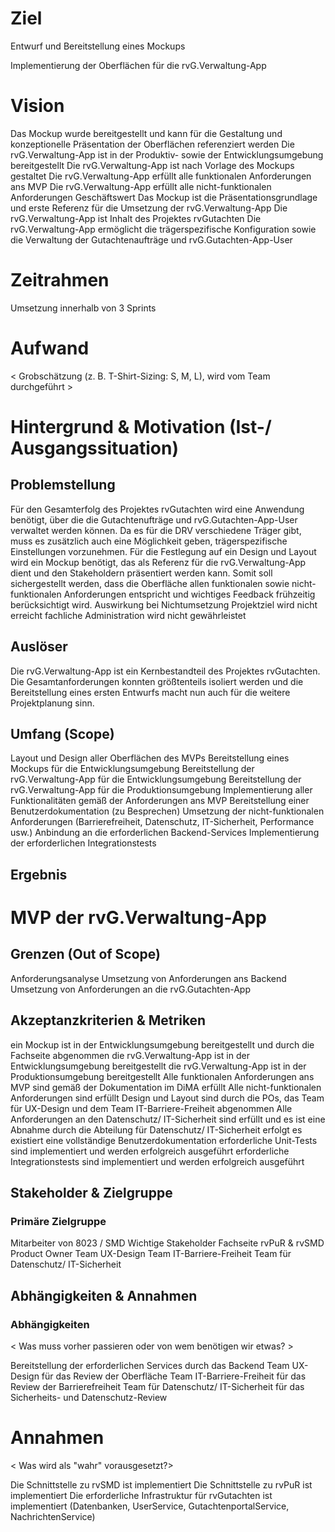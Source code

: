 # Ziel

Entwurf und Bereitstellung eines Mockups

Implementierung der Oberflächen für die rvG.Verwaltung-App

# Vision

Das Mockup wurde bereitgestellt und kann für die Gestaltung und konzeptionelle Präsentation der Oberflächen referenziert werden
Die rvG.Verwaltung-App ist in der Produktiv- sowie der Entwicklungsumgebung bereitgestellt
Die rvG.Verwaltung-App ist nach Vorlage des Mockups gestaltet
Die rvG.Verwaltung-App erfüllt alle funktionalen Anforderungen ans MVP
Die rvG.Verwaltung-App erfüllt alle nicht-funktionalen Anforderungen
Geschäftswert
Das Mockup ist die Präsentationsgrundlage und erste Referenz für die Umsetzung der rvG.Verwaltung-App
Die rvG.Verwaltung-App ist Inhalt des Projektes rvGutachten
Die rvG.Verwaltung-App ermöglicht die trägerspezifische Konfiguration sowie die Verwaltung der Gutachtenaufträge und rvG.Gutachten-App-User

# Zeitrahmen

Umsetzung innerhalb von 3 Sprints

# Aufwand

< Grobschätzung (z. B. T-Shirt-Sizing: S, M, L), wird vom Team durchgeführt >

# Hintergrund & Motivation (Ist-/ Ausgangssituation)

## Problemstellung

Für den Gesamterfolg des Projektes rvGutachten wird eine Anwendung benötigt, über die die Gutachtenufträge und rvG.Gutachten-App-User verwaltet werden können. Da es für die DRV verschiedene Träger gibt, muss es zusätzlich auch eine Möglichkeit geben, trägerspezifische Einstellungen vorzunehmen.
Für die Festlegung auf ein Design und Layout wird ein Mockup benötigt, das als Referenz für die rvG.Verwaltung-App dient und den Stakeholdern präsentiert werden kann. Somit soll sichergestellt werden, dass die Oberfläche allen funktionalen sowie nicht-funktionalen Anforderungen entspricht und wichtiges Feedback frühzeitig berücksichtigt wird.
Auswirkung bei Nichtumsetzung
Projektziel wird nicht erreicht
fachliche Administration wird nicht gewährleistet

## Auslöser

Die rvG.Verwaltung-App ist ein Kernbestandteil des Projektes rvGutachten. Die Gesamtanforderungen konnten größtenteils isoliert werden und die Bereitstellung eines ersten Entwurfs macht nun auch für die weitere Projektplanung sinn.

## Umfang (Scope)

Layout und Design aller Oberflächen des MVPs
Bereitstellung eines Mockups für die Entwicklungsumgebung
Bereitstellung der rvG.Verwaltung-App für die Entwicklungsumgebung
Bereitstellung der rvG.Verwaltung-App für die Produktionsumgebung
Implementierung aller Funktionalitäten gemäß der Anforderungen ans MVP
 Bereitstellung einer Benutzerdokumentation (zu Besprechen)
Umsetzung der nicht-funktionalen Anforderungen (Barrierefreiheit, Datenschutz, IT-Sicherheit, Performance usw.)
Anbindung an die erforderlichen Backend-Services
Implementierung der erforderlichen Integrationstests

## Ergebnis

# MVP der rvG.Verwaltung-App

## Grenzen (Out of Scope)

Anforderungsanalyse
Umsetzung von Anforderungen ans Backend
Umsetzung von Anforderungen an die rvG.Gutachten-App
 

## Akzeptanzkriterien & Metriken
ein Mockup ist in der Entwicklungsumgebung bereitgestellt und durch die Fachseite abgenommen
die rvG.Verwaltung-App ist in der Entwicklungsumgebung bereitgestellt
die rvG.Verwaltung-App ist in der Produktionsumgebung bereitgestellt
Alle funktionalen Anforderungen ans MVP sind gemäß der Dokumentation im DiMA erfüllt
Alle nicht-funktionalen Anforderungen sind erfüllt
Design und Layout sind durch die POs, das Team für UX-Design und dem Team IT-Barriere-Freiheit abgenommen
Alle Anforderungen an den Datenschutz/ IT-Sicherheit sind erfüllt und es ist eine Abnahme durch die Abteilung für Datenschutz/ IT-Sicherheit erfolgt
es existiert eine vollständige Benutzerdokumentation
erforderliche Unit-Tests sind implementiert und werden erfolgreich ausgeführt
erforderliche Integrationstests sind implementiert und werden erfolgreich ausgeführt

## Stakeholder & Zielgruppe

### Primäre Zielgruppe

Mitarbeiter von 8023 / SMD
Wichtige Stakeholder
Fachseite
rvPuR & rvSMD
Product Owner
Team UX-Design
Team IT-Barriere-Freiheit
Team für Datenschutz/ IT-Sicherheit
 
## Abhängigkeiten & Annahmen

### Abhängigkeiten

< Was muss vorher passieren oder von wem benötigen wir etwas? >

Bereitstellung der erforderlichen Services durch das Backend
Team UX-Design für das Review der Oberfläche
Team IT-Barriere-Freiheit für das Review der Barrierefreiheit
Team für Datenschutz/ IT-Sicherheit für das Sicherheits- und Datenschutz-Review

# Annahmen

< Was wird als "wahr" vorausgesetzt?>

Die Schnittstelle zu rvSMD ist implementiert
Die Schnittstelle zu rvPuR ist implementiert
Die erforderliche Infrastruktur für rvGutachten ist implementiert (Datenbanken, UserService, GutachtenportalService, NachrichtenService)
